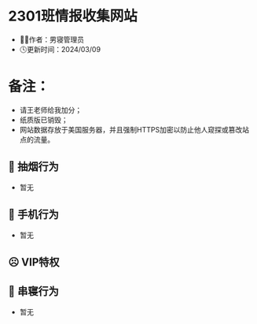 # 2301班情报收集网站
- 👨‍💻作者：男寝管理员
- 🕓更新时间：2024/03/09
# 备注：
- 请王老师给我加分；
- 纸质版已销毁；
- 网站数据存放于美国服务器，并且强制HTTPS加密以防止他人窥探或篡改站点的流量。

## 🚬 抽烟行为
- 暂无

## 📱 手机行为

- 暂无

## ☹ VIP特权


## 🚪 串寝行为

- 暂无
